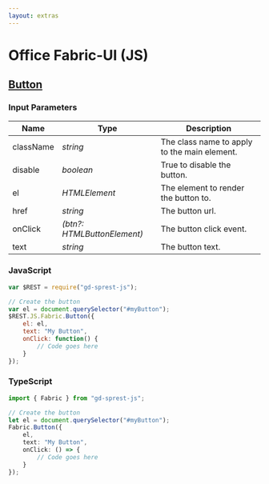 ```yaml
---
layout: extras
---
```

# Office Fabric-UI (JS)

## [Button](https://dev.office.com/fabric-js/Components/Button/Button.html)

### Input Parameters

| Name | Type | Description |
| --- | --- | --- |
| className | _string_ | The class name to apply to the main element. |
| disable | _boolean_ | True to disable the button. |
| el | _HTMLElement_ | The element to render the button to. |
| href | _string_ | The button url. |
| onClick | _(btn?: HTMLButtonElement)_ | The button click event. |
| text | _string_ | The button text. |

### JavaScript

```js
var $REST = require("gd-sprest-js");

// Create the button
var el = document.querySelector("#myButton");
$REST.JS.Fabric.Button({
    el: el,
    text: "My Button",
    onClick: function() {
        // Code goes here
    }
});
```

### TypeScript

```ts
import { Fabric } from "gd-sprest-js";

// Create the button
let el = document.querySelector("#myButton");
Fabric.Button({
    el,
    text: "My Button",
    onClick: () => {
        // Code goes here
    }
});
```